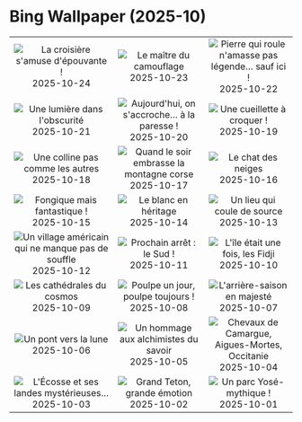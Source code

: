 # Bing Wallpaper (2025-10)

|  |  |  |
|:---:|:---:|:---:|
| ![](https://www.bing.com/th?id=OHR.QueenMary_FR-FR8887233581_400x240.jpg "La croisière s'amuse d'épouvante !") 2025-10-24 | ![](https://www.bing.com/th?id=OHR.SnowLeopard_FR-FR6410501585_400x240.jpg "Le maître du camouflage") 2025-10-23 | ![](https://www.bing.com/th?id=OHR.BulgariaRocks_FR-FR6124284800_400x240.jpg "Pierre qui roule n'amasse pas légende… sauf ici !") 2025-10-22 |
| ![](https://www.bing.com/th?id=OHR.DiyaDiwali_FR-FR5342496143_400x240.jpg "Une lumière dans l'obscurité") 2025-10-21 | ![](https://www.bing.com/th?id=OHR.HoffmansSloth_FR-FR9921272661_400x240.jpg "Aujourd'hui, on s'accroche… à la paresse !") 2025-10-20 | ![](https://www.bing.com/th?id=OHR.AppleHarvest_FR-FR3383399730_400x240.jpg "Une cueillette à croquer !") 2025-10-19 |
| ![](https://www.bing.com/th?id=OHR.SilburyHill_FR-FR0576051334_400x240.jpg "Une colline pas comme les autres") 2025-10-18 | ![](https://www.bing.com/th?id=OHR.CorsicaSunshine_FR-FR8649215960_400x240.jpg "Quand le soir embrasse la montagne corse") 2025-10-17 | ![](https://www.bing.com/th?id=OHR.SiberianLynx_FR-FR2540232502_400x240.jpg "Le chat des neiges") 2025-10-16 |
| ![](https://www.bing.com/th?id=OHR.AmethystLaccaria_FR-FR2437866835_400x240.jpg "Fongique mais fantastique !") 2025-10-15 | ![](https://www.bing.com/th?id=OHR.OiaSantorini_FR-FR2366635460_400x240.jpg "Le blanc en héritage") 2025-10-14 | ![](https://www.bing.com/th?id=OHR.HinterseeWaterfall_FR-FR3043490046_400x240.jpg "Un lieu qui coule de source") 2025-10-13 |
| ![](https://www.bing.com/th?id=OHR.SaranacLake_FR-FR2186767346_400x240.jpg "Un village américain qui ne manque pas de souffle") 2025-10-12 | ![](https://www.bing.com/th?id=OHR.WoodDuckHen_FR-FR2128757864_400x240.jpg "Prochain arrêt : le Sud !") 2025-10-11 | ![](https://www.bing.com/th?id=OHR.MonurikiFiji_FR-FR1965594259_400x240.jpg "L'île était une fois, les Fidji") 2025-10-10 |
| ![](https://www.bing.com/th?id=OHR.WebbPillars_FR-FR1852034040_400x240.jpg "Les cathédrales du cosmos") 2025-10-09 | ![](https://www.bing.com/th?id=OHR.OctopusCyanea_FR-FR1796300491_400x240.jpg "Poulpe un jour, poulpe toujours !") 2025-10-08 | ![](https://www.bing.com/th?id=OHR.CapAntibes_FR-FR2066318600_400x240.jpg "L'arrière-saison en majesté") 2025-10-07 |
| ![](https://www.bing.com/th?id=OHR.AnshunBridge_FR-FR1659622087_400x240.jpg "Un pont vers la lune") 2025-10-06 | ![](https://www.bing.com/th?id=OHR.TeacherOwl_FR-FR0719163215_400x240.jpg "Un hommage aux alchimistes du savoir") 2025-10-05 | ![](https://www.bing.com/th?id=OHR.CamagueHorses_FR-FR8949135937_400x240.jpg "Chevaux de Camargue, Aigues-Mortes, Occitanie") 2025-10-04 |
| ![](https://www.bing.com/th?id=OHR.SkyeHeather_FR-FR0643714401_400x240.jpg "L'Écosse et ses landes mystérieuses…") 2025-10-03 | ![](https://www.bing.com/th?id=OHR.OxbowBend_FR-FR2570017898_400x240.jpg "Grand Teton, grande émotion") 2025-10-02 | ![](https://www.bing.com/th?id=OHR.YosemiteClark_FR-FR2430625241_400x240.jpg "Un parc Yosé-mythique !") 2025-10-01 |
